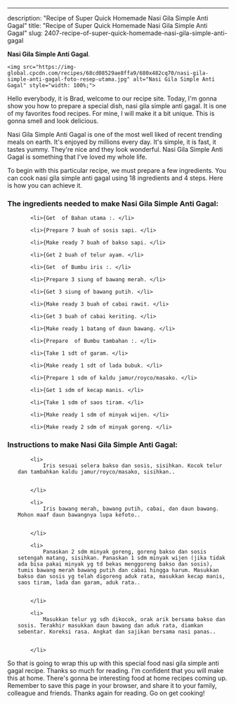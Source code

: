 ---
description: "Recipe of Super Quick Homemade Nasi Gila Simple Anti Gagal"
title: "Recipe of Super Quick Homemade Nasi Gila Simple Anti Gagal"
slug: 2407-recipe-of-super-quick-homemade-nasi-gila-simple-anti-gagal

<p>
	<strong>Nasi Gila Simple Anti Gagal</strong>. 
	
</p>
<p>
	
	<img src="https://img-global.cpcdn.com/recipes/68cd08529ae8ffa9/680x482cq70/nasi-gila-simple-anti-gagal-foto-resep-utama.jpg" alt="Nasi Gila Simple Anti Gagal" style="width: 100%;">
	
	
</p>
<p>
	Hello everybody, it is Brad, welcome to our recipe site. Today, I'm gonna show you how to prepare a special dish, nasi gila simple anti gagal. It is one of my favorites food recipes. For mine, I will make it a bit unique. This is gonna smell and look delicious.
</p>
	
<p>
	
</p>
<p>
	Nasi Gila Simple Anti Gagal is one of the most well liked of recent trending meals on earth. It's enjoyed by millions every day. It's simple, it is fast, it tastes yummy. They're nice and they look wonderful. Nasi Gila Simple Anti Gagal is something that I've loved my whole life.
</p>

<p>
To begin with this particular recipe, we must prepare a few ingredients. You can cook nasi gila simple anti gagal using 18 ingredients and 4 steps. Here is how you can achieve it.
</p>

<h3>The ingredients needed to make Nasi Gila Simple Anti Gagal:</h3>

<ol>
	
		<li>{Get  of Bahan utama :. </li>
	
		<li>{Prepare 7 buah of sosis sapi. </li>
	
		<li>{Make ready 7 buah of bakso sapi. </li>
	
		<li>{Get 2 buah of telur ayam. </li>
	
		<li>{Get  of Bumbu iris :. </li>
	
		<li>{Prepare 3 siung of bawang merah. </li>
	
		<li>{Get 3 siung of bawang putih. </li>
	
		<li>{Make ready 3 buah of cabai rawit. </li>
	
		<li>{Get 3 buah of cabai keriting. </li>
	
		<li>{Make ready 1 batang of daun bawang. </li>
	
		<li>{Prepare  of Bumbu tambahan :. </li>
	
		<li>{Take 1 sdt of garam. </li>
	
		<li>{Make ready 1 sdt of lada bubuk. </li>
	
		<li>{Prepare 1 sdm of kaldu jamur/royco/masako. </li>
	
		<li>{Get 1 sdm of kecap manis. </li>
	
		<li>{Take 1 sdm of saos tiram. </li>
	
		<li>{Make ready 1 sdm of minyak wijen. </li>
	
		<li>{Make ready 2 sdm of minyak goreng. </li>
	
</ol>
<p>
	
</p>

<h3>Instructions to make Nasi Gila Simple Anti Gagal:</h3>

<ol>
	
		<li>
			Iris sesuai selera bakso dan sosis, sisihkan. Kocok telur dan tambahkan kaldu jamur/royco/masako, sisihkan..
			
			
		</li>
	
		<li>
			Iris bawang merah, bawang putih, cabai, dan daun bawang. Mohon maaf daun bawangnya lupa kefoto..
			
			
		</li>
	
		<li>
			Panaskan 2 sdm minyak goreng, goreng bakso dan sosis setengah matang, sisihkan. Panaskan 1 sdm minyak wijen (jika tidak ada bisa pakai minyak yg td bekas menggoreng bakso dan sosis), tumis bawang merah bawang putih dan cabai hingga harum. Masukkan bakso dan sosis yg telah digoreng aduk rata, masukkan kecap manis, saos tiram, lada dan garam, aduk rata..
			
			
		</li>
	
		<li>
			Masukkan telur yg sdh dikocok, orak arik bersama bakso dan sosis. Terakhir masukkan daun bawang dan aduk rata, diamkan sebentar. Koreksi rasa. Angkat dan sajikan bersama nasi panas..
			
			
		</li>
	
</ol>

<p>
	
</p>

<p>
	So that is going to wrap this up with this special food nasi gila simple anti gagal recipe. Thanks so much for reading. I'm confident that you will make this at home. There's gonna be interesting food at home recipes coming up. Remember to save this page in your browser, and share it to your family, colleague and friends. Thanks again for reading. Go on get cooking!
</p>
